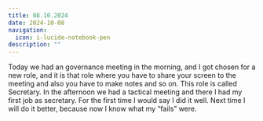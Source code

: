```yaml
---
title: 08.10.2024
date: 2024-10-08
navigation:
  icon: i-lucide-notebook-pen
description: ""
---
```


Today we had an governance meeting in the morning, and I got chosen for a new role, and it is that role where you have to share your screen to the meeting and also you have to make notes and so on. This role is called Secretary. In the afternoon we had a tactical meeting and there I had my first job as secretary. For the first time I would say I did it well. Next time I will do it better, because now I know what my “fails” were. 

